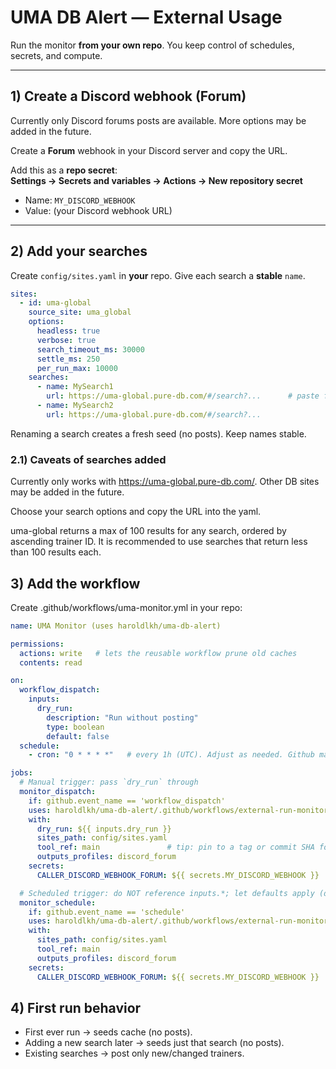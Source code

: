 # UMA DB Alert — External Usage

Run the monitor **from your own repo**. You keep control of schedules, secrets, and compute.

---

## 1) Create a Discord webhook (Forum)

Currently only Discord forums posts are available. More options may be added in the future.

Create a **Forum** webhook in your Discord server and copy the URL.

Add this as a **repo secret**:  
**Settings → Secrets and variables → Actions → New repository secret**

- Name: `MY_DISCORD_WEBHOOK`
- Value: (your Discord webhook URL)

---

## 2) Add your searches

Create `config/sites.yaml` in **your** repo. Give each search a **stable** `name`.

```yaml
sites:
  - id: uma-global
    source_site: uma_global
    options:
      headless: true
      verbose: true
      search_timeout_ms: 30000
      settle_ms: 250
      per_run_max: 10000
    searches:
      - name: MySearch1
        url: https://uma-global.pure-db.com/#/search?...      # paste full search URL
      - name: MySearch2
        url: https://uma-global.pure-db.com/#/search?...
```
Renaming a search creates a fresh seed (no posts). Keep names stable.

### 2.1) Caveats of searches added

Currently only works with https://uma-global.pure-db.com/. Other DB sites may be added in the future.

Choose your search options and copy the URL into the yaml.

uma-global returns a max of 100 results for any search, ordered by ascending trainer ID. It is recommended to use searches that return less than 100 results each.

## 3) Add the workflow

Create .github/workflows/uma-monitor.yml in your repo:

```yaml
name: UMA Monitor (uses haroldlkh/uma-db-alert)

permissions:
  actions: write   # lets the reusable workflow prune old caches
  contents: read

on:
  workflow_dispatch:
    inputs:
      dry_run:
        description: "Run without posting"
        type: boolean
        default: false
  schedule:
    - cron: "0 * * * *"   # every 1h (UTC). Adjust as needed. Github may delay or reject request, keep it reasonable.

jobs:
  # Manual trigger: pass `dry_run` through
  monitor_dispatch:
    if: github.event_name == 'workflow_dispatch'
    uses: haroldlkh/uma-db-alert/.github/workflows/external-run-monitor.yaml@main
    with:
      dry_run: ${{ inputs.dry_run }}
      sites_path: config/sites.yaml
      tool_ref: main               # tip: pin to a tag or commit SHA for reproducibility
      outputs_profiles: discord_forum
    secrets:
      CALLER_DISCORD_WEBHOOK_FORUM: ${{ secrets.MY_DISCORD_WEBHOOK }}

  # Scheduled trigger: do NOT reference inputs.*; let defaults apply (dry_run=false)
  monitor_schedule:
    if: github.event_name == 'schedule'
    uses: haroldlkh/uma-db-alert/.github/workflows/external-run-monitor.yaml@main
    with:
      sites_path: config/sites.yaml
      tool_ref: main
      outputs_profiles: discord_forum
    secrets:
      CALLER_DISCORD_WEBHOOK_FORUM: ${{ secrets.MY_DISCORD_WEBHOOK }}
```

## 4) First run behavior

- First ever run → seeds cache (no posts).
- Adding a new search later → seeds just that search (no posts).
- Existing searches → post only new/changed trainers.